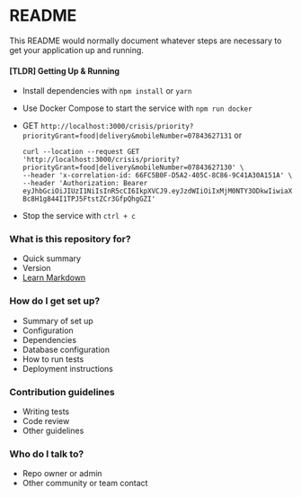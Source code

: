 # README

This README would normally document whatever steps are necessary to get your application up and running.

#### [TLDR] Getting Up & Running

- Install dependencies with `npm install` or `yarn`
- Use Docker Compose to start the service with `npm run docker`
- GET `http://localhost:3000/crisis/priority?priorityGrant=food|delivery&mobileNumber=07843627131` or

  ```
  curl --location --request GET 'http://localhost:3000/crisis/priority?priorityGrant=food|delivery&mobileNumber=07843627130' \
  --header 'x-correlation-id: 66FC5B0F-D5A2-405C-8C86-9C41A30A151A' \
  --header 'Authorization: Bearer eyJhbGciOiJIUzI1NiIsInR5cCI6IkpXVCJ9.eyJzdWIiOiIxMjM0NTY3ODkwIiwiaXNzIjoiaHR0cHM6Ly9hdXRoLmppZ3Nhdy54eXovIiwiaWQiOiI2MDVBNEM0MC04MEExLTQxQUUtQTU5Qi1BMUZGQ0UxQzVEOTAiLCJuYW1lIjoiSm9lIEJsb2dncyIsImVtYWlsIjoiam9lQGppZ3Nhdy54eXoiLCJlbWFpbF92ZXJpZmllZCI6dHJ1ZSwidGVuYW50X2lkIjoiMzA1NkU5MDQtNjg3Ny00Qjg1LTgyQzEtQjE3NjcyRDJFNDk5IiwidGVuYW50X25hbWUiOiJKaWdzYXcgWFlaIiwiaWF0IjoxNTE2MjM5MDIyfQ.SxTtQbBMoU-Bc8H1g844I1TPJ5FtstZCr3GfpQhgGZI'
  ```

- Stop the service with `ctrl + c`

### What is this repository for?

- Quick summary
- Version
- [Learn Markdown](https://bitbucket.org/tutorials/markdowndemo)

### How do I get set up?

- Summary of set up
- Configuration
- Dependencies
- Database configuration
- How to run tests
- Deployment instructions

### Contribution guidelines

- Writing tests
- Code review
- Other guidelines

### Who do I talk to?

- Repo owner or admin
- Other community or team contact
